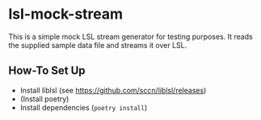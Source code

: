 # lsl-mock-stream
This is a simple mock LSL stream generator for testing purposes. It reads the supplied sample data file and streams it over LSL.
## How-To Set Up
- Install liblsl (see https://github.com/sccn/liblsl/releases)
- (Install poetry)
- Install dependencies (`poetry install`)
